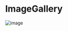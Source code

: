 # ImageGallery

![image](https://github.com/m0bpsych100/ImageGallery/assets/146690792/cedbe016-85bf-4509-8e1f-95547f6d6322)

